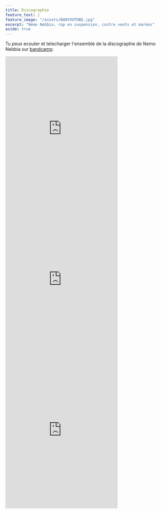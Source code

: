 ```yaml
---
title: Discographie
feature_text: |
feature_image: "/assets/BANYOUTUBE.jpg"
excerpt: "Nemo Nebbia, rap en suspension, contre vents et marées"
aside: true
---
```


<!-- {% include image-gallery.html folder="/uploads/disco/" %} -->

Tu peux ecouter et telecharger l'ensemble de la discographie de Nemo Nebbia sur [bandcamp](nemonebbia.bandcamp.com):

<iframe style="border: 0; width: 350px; height: 470px;" src="https://bandcamp.com/EmbeddedPlayer/album=2299354902/size=large/bgcol=ffffff/linkcol=0687f5/tracklist=false/transparent=true/" seamless><a href="https://nemonebbia.bandcamp.com/album/vents-contraires">Vents Contraires by Nemo Nebbia</a></iframe>

<iframe style="border: 0; width: 350px; height: 470px;" src="https://bandcamp.com/EmbeddedPlayer/album=4045969348/size=large/bgcol=ffffff/linkcol=0687f5/tracklist=false/transparent=true/" seamless><a href="https://nemonebbia.bandcamp.com/album/en-direct-du-brouillard">En Direct Du Brouillard by Nemo Nebbia</a></iframe>

<iframe style="border: 0; width: 350px; height: 470px;" src="https://bandcamp.com/EmbeddedPlayer/album=1512296029/size=large/bgcol=ffffff/linkcol=0687f5/tracklist=false/transparent=true/" seamless><a href="https://nemonebbia.bandcamp.com/album/mozaistes">Mozaistes by La Moza</a></iframe>
